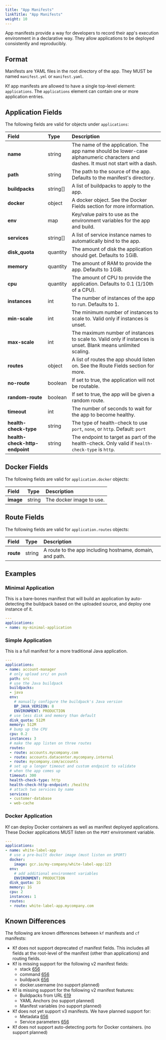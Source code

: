 ```yaml
---
title: "App Manifests"
linkTitle: "App Manifests"
weight: 10
---
```


App manifests provide a way for developers to record their app's execution environment in a declarative way.
They allow applications to be deployed consistently and reproducibly.

## Format

Manifests are YAML files in the root directory of the app. They MUST be named `manifest.yml` or `manifest.yaml`.

Kf app manifests are allowed to have a single top-level element: `applications`.
The `applications` element can contain one or more application entries.

## Application Fields

The following fields are valid for objects under `applications`:

| Field | Type | Description |
|:------|:-----|:------------|
| **name** | string | The name of the application. The app name should be lower-case alphanumeric characters and dashes. It must not start with a dash. |
| **path** | string | The path to the source of the app. Defaults to the manifest's directory. |
| **buildpacks** | string[] | A list of buildpacks to apply to the app. |
| **docker** | object | A docker object. See the Docker Fields section for more information. |
| **env** | map | Key/value pairs to use as the environment variables for the app and build. |
| **services** | string[] | A list of service instance names to automatically bind to the app. |
| **disk_quota** | quantity | The amount of disk the application should get. Defaults to 1GiB. |
| **memory** | quantity | The amount of RAM to provide the app. Defaults to 1GiB. |
| **cpu** | quantity | The amount of CPU to provide the application. Defaults to 0.1 (1/10th of a CPU). |
| **instances** | int | The number of instances of the app to run. Defaults to 1. |
| **min-scale** | int | The minimum number of instances to scale to. Valid only if instances is unset. |
| **max-scale** | int | The maximum number of instances to scale to. Valid only if instances is unset. Blank means unlimited scaling. |
| **routes** | object | A list of routes the app should listen on. See the Route Fields section for more. |
| **no-route** | boolean | If set to true, the application will not be routable. |
| **random-route** | boolean | If set to true, the app will be given a random route. |
| **timeout** | int | The number of seconds to wait for the app to become healthy. |
| **health-check-type** | string | The type of health-check to use `port`, `none`, or `http`. Default: `port` |
| **health-check-http-endpoint** | string | The endpoint to target as part of the health-check. Only valid if `health-check-type` is `http`. |


## Docker Fields

The following fields are valid for `application.docker` objects:

| Field | Type | Description |
|:------|:-----|:------------|
| **image** | string | The docker image to use. |

## Route Fields

The following fields are valid for `application.routes` objects:

| Field | Type | Description |
|:------|:-----|:------------|
| **route** | string | A route to the app including hostname, domain, and path. |

## Examples

### Minimal Application

This is a bare-bones manifest that will build an application by auto-detecting
the buildpack based on the uploaded source, and deploy one instance of it.

``` yaml
---
applications:
- name: my-minimal-application
```

### Simple Application

This is a full manifest for a more traditional Java application.

``` yaml
---
applications:
- name: account-manager
  # only upload src/ on push
  path: src
  # use the Java buildpack
  buildpacks:
  - java
  env:
    # manually configure the buildpack's Java version
    BP_JAVA_VERSION: 8
    ENVIRONMENT: PRODUCTION
  # use less disk and memory than default
  disk_quota: 512M
  memory: 512M
  # bump up the CPU
  cpu: 0.2
  instances: 3
  # make the app listen on three routes
  routes:
  - route: accounts.mycompany.com
  - route: accounts.datacenter.mycompany.internal
  - route: mycompany.com/accounts
  # set up a longer timeout and custom endpoint to validate
  # when the app comes up
  timeout: 300
  health-check-type: http
  health-check-http-endpoint: /healthz
  # attach two services by name
  services:
  - customer-database
  - web-cache
```

### Docker Application

Kf can deploy Docker containers as well as manifest deployed applications.
These Docker applications MUST listen on the `PORT` environment variable.

``` yaml
---
applications:
- name: white-label-app
  # use a pre-built docker image (must listen on $PORT)
  docker:
    image: gcr.io/my-company/white-label-app:123
  env:
    # add additional environment variables
    ENVIRONMENT: PRODUCTION
  disk_quota: 1G
  memory: 1G
  cpu: 2
  instances: 1
  routes:
  - route: white-label-app.mycompany.com
```

## Known Differences

The following are known differences between `kf` manifests and `cf` manifests:

* Kf does not support deprecated cf manifest fields. This includes all fields at the root-level of the manifest (other than applications) and routing fields.
* Kf is missing support for the following v2 manifest fields:
  * stack [656](https://github.com/google/kf/issues/656)
  * command [656](https://github.com/google/kf/issues/656)
  * buildpack [656](https://github.com/google/kf/issues/656)
  * docker.username (no support planned)
* Kf is missing support for the following v2 manifest features:
  * Buildpacks from URL [619](https://github.com/google/kf/issues/619)
  * YAML Anchors (no support planned)
  * Manifest variables (no support planned)
* Kf does not yet support v3 manifests. We have planned support for:
  * Metadata [656](https://github.com/google/kf/issues/656)
  * Service parameters [656](https://github.com/google/kf/issues/656)
* Kf does not support auto-detecting ports for Docker containers. (no support planned)

